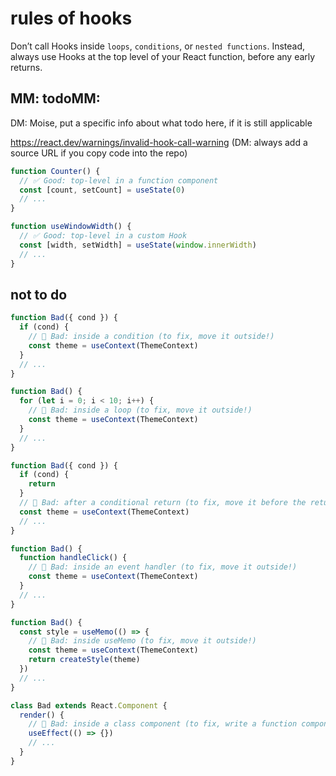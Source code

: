 # rules of hooks

Don’t call Hooks inside `loops`, `conditions`, or `nested functions`. Instead, always use Hooks at the top level of your React function, before any early returns.

## MM: todoMM: 
DM: Moise, put a specific info about what todo here, if it is still applicable

https://react.dev/warnings/invalid-hook-call-warning (DM: always add a source URL if you copy code into the repo)

```js
function Counter() {
  // ✅ Good: top-level in a function component
  const [count, setCount] = useState(0)
  // ...
}

function useWindowWidth() {
  // ✅ Good: top-level in a custom Hook
  const [width, setWidth] = useState(window.innerWidth)
  // ...
}
```

## not to do

```js
function Bad({ cond }) {
  if (cond) {
    // 🔴 Bad: inside a condition (to fix, move it outside!)
    const theme = useContext(ThemeContext)
  }
  // ...
}

function Bad() {
  for (let i = 0; i < 10; i++) {
    // 🔴 Bad: inside a loop (to fix, move it outside!)
    const theme = useContext(ThemeContext)
  }
  // ...
}

function Bad({ cond }) {
  if (cond) {
    return
  }
  // 🔴 Bad: after a conditional return (to fix, move it before the return!)
  const theme = useContext(ThemeContext)
  // ...
}

function Bad() {
  function handleClick() {
    // 🔴 Bad: inside an event handler (to fix, move it outside!)
    const theme = useContext(ThemeContext)
  }
  // ...
}

function Bad() {
  const style = useMemo(() => {
    // 🔴 Bad: inside useMemo (to fix, move it outside!)
    const theme = useContext(ThemeContext)
    return createStyle(theme)
  })
  // ...
}

class Bad extends React.Component {
  render() {
    // 🔴 Bad: inside a class component (to fix, write a function component instead of a class!)
    useEffect(() => {})
    // ...
  }
}
```
